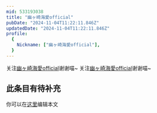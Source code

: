 ```yaml
---
mid: 533193038
title: "幽ヶ崎海愛official"
pubDate: "2024-11-04T11:22:11.846Z"
updatedDate: "2024-11-04T11:22:11.846Z"
profile:
  {
    Nickname: ["幽ヶ崎海愛official"],
  }
---
```


关注[幽ヶ崎海愛official](https://space.bilibili.com/533193038)谢谢喵~ 关注[幽ヶ崎海愛official](https://space.bilibili.com/533193038)谢谢喵~

## 此条目有待补充
你可以在[这里](https://github.com/Yuhanawa/VTuber.ICU-Content/edit/master/v/幽ヶ崎海愛official/index.md)编辑本文
